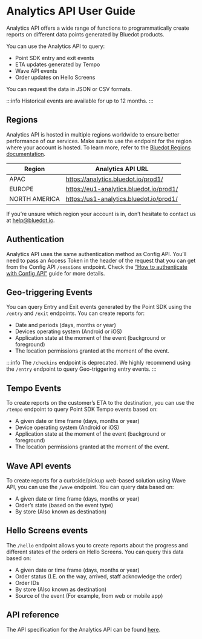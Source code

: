 Analytics API User Guide
========================

Analytics API offers a wide range of functions to programmatically create reports on different data points generated by Bluedot products.

You can use the Analytics API to query:

*   Point SDK entry and exit events
*   ETA updates generated by Tempo
*   Wave API events
*   Order updates on Hello Screens

You can request the data in JSON or CSV formats.

:::info
Historical events are available for up to 12 months.
:::

Regions
-------

Analytics API is hosted in multiple regions worldwide to ensure better performance of our services. Make sure to use the endpoint for the region where your account is hosted. To learn more, refer to the [Bluedot Regions documentation](../../Regions%20URLs.md).

| **Region**    | **Analytics API URL**                   |
|---------------|-----------------------------------------|
| APAC          | https://analytics.bluedot.io/prod1/     |
| EUROPE        | https://eu1-analytics.bluedot.io/prod1/ |
| NORTH AMERICA | https://us1-analytics.bluedot.io/prod1/ |

If you’re unsure which region your account is in, don’t hesitate to contact us at [help@bluedot.io](mailto:help@bluedot.io).

Authentication
--------------

Analytics API uses the same authentication method as Config API. You’ll need to pass an Access Token in the header of the request that you can get from the Config API `/sessions` endpoint. Check the [“How to authenticate with Config API”](../Config%20API/How%20to%20authenticate%20with%20Config%20API.md) guide for more details.

Geo-triggering Events
---------------------

You can query Entry and Exit events generated by the Point SDK using the `/entry` and `/exit` endpoints. You can create reports for:

*   Date and periods (days, months or year)
*   Devices operating system (Android or iOS)
*   Application state at the moment of the event (background or foreground)
*   The location permissions granted at the moment of the event.

:::info
The `/checkins` endpoint is deprecated. We highly recommend using the `/entry` endpoint to query Geo-triggering entry events.
:::

Tempo Events
------------

To create reports on the customer’s ETA to the destination, you can use the `/tempo` endpoint to query Point SDK Tempo events based on:

*   A given date or time frame (days, months or year)
*   Device operating system (Android or iOS)
*   Application state at the moment of the event (background or foreground)
*   The location permissions granted at the moment of the event.

Wave API events
---------------

To create reports for a curbside/pickup web-based solution using Wave API, you can use the `/wave` endpoint. You can query data based on:

*   A given date or time frame (days, months or year)
*   Order’s state (based on the event type)
*   By store (Also known as destination)

Hello Screens events
--------------------

The `/hello` endpoint allows you to create reports about the progress and different states of the orders on Hello Screens. You can query this data based on:

*   A given date or time frame (days, months or year)
*   Order status (I.E. on the way, arrived, staff acknowledge the order)
*   Order IDs
*   By store (Also known as destination)
*   Source of the event (For example, from web or mobile app)

API reference
-------------

The API specification for the Analytics API can be found [here](https://analytics-docs.bluedot.io/).